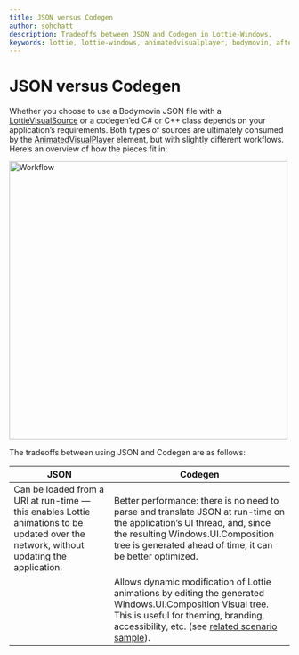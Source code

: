 ```yaml
---
title: JSON versus Codegen
author: sohchatt
description: Tradeoffs between JSON and Codegen in Lottie-Windows.
keywords: lottie, lottie-windows, animatedvisualplayer, bodymovin, aftereffects, windows 10, uwp, uwp community toolkit
---
```


# JSON versus Codegen

Whether you choose to use a Bodymovin JSON file with a [LottieVisualSource](/dotnet/api/microsoft.toolkit.uwp.ui.lottie.lottievisualsource) or a codegen’ed C# or C++ class depends on your application’s requirements. Both types of sources are ultimately consumed by the [AnimatedVisualPlayer](/uwp/api/microsoft.ui.xaml.controls.animatedvisualplayer) element, but with slightly different workflows. Here’s an overview of how the pieces fit in:

<img src="../../resources/images/Animations/Lottie/LottieDocs_Workflow.png" alt="Workflow" width="500"/>

The tradeoffs between using JSON and Codegen are as follows:

| JSON   | Codegen |
| -------- | ----------- |
| Can be loaded from a URI at run-time &mdash; this enables Lottie animations to be updated over the network, without updating the application. | Better performance: there is no need to parse and translate JSON at run-time on the application’s UI thread, and, since the resulting Windows.UI.Composition tree is generated ahead of time, it can be better optimized. |
| | Allows dynamic modification of Lottie animations by editing the generated Windows.UI.Composition Visual tree. This is useful for theming, branding, accessibility, etc. (see [related scenario sample](https://github.com/windows-toolkit/Lottie-Windows/blob/rel/7.1.0/samples/LottieSamples/Scenarios/ModifyPage.xaml)).
